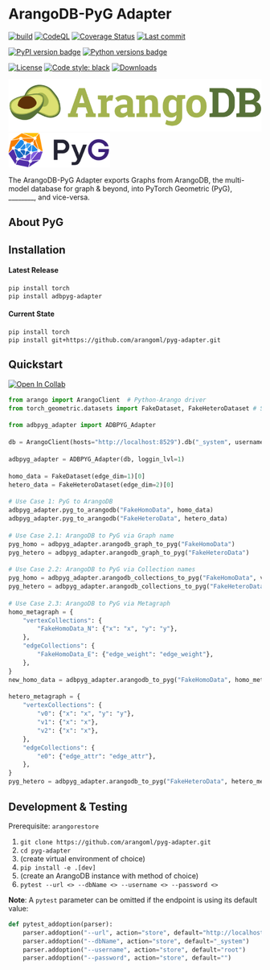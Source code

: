 # ArangoDB-PyG Adapter

[![build](https://github.com/arangoml/pyg-adapter/actions/workflows/build.yml/badge.svg?branch=master)](https://github.com/arangoml/pyg-adapter/actions/workflows/build.yml)
[![CodeQL](https://github.com/arangoml/pyg-adapter/actions/workflows/analyze.yml/badge.svg?branch=master)](https://github.com/arangoml/pyg-adapter/actions/workflows/analyze.yml)
[![Coverage Status](https://coveralls.io/repos/github/arangoml/pyg-adapter/badge.svg?branch=master)](https://coveralls.io/github/arangoml/pyg-adapter)
[![Last commit](https://img.shields.io/github/last-commit/arangoml/pyg-adapter)](https://github.com/arangoml/pyg-adapter/commits/master)

[![PyPI version badge](https://img.shields.io/pypi/v/adbpyg-adapter?color=3775A9&style=for-the-badge&logo=pypi&logoColor=FFD43B)](https://pypi.org/project/adbpyg-adapter/)
[![Python versions badge](https://img.shields.io/pypi/pyversions/adbpyg-adapter?color=3776AB&style=for-the-badge&logo=python&logoColor=FFD43B)](https://pypi.org/project/adbpyg-adapter/)

[![License](https://img.shields.io/github/license/arangoml/pyg-adapter?color=9E2165&style=for-the-badge)](https://github.com/arangoml/pyg-adapter/blob/master/LICENSE)
[![Code style: black](https://img.shields.io/static/v1?style=for-the-badge&label=code%20style&message=black&color=black)](https://github.com/psf/black)
[![Downloads](https://img.shields.io/badge/dynamic/json?style=for-the-badge&color=282661&label=Downloads&query=total_downloads&url=https://api.pepy.tech/api/projects/adbpyg-adapter)](https://pepy.tech/project/adbpyg-adapter)


<a href="https://www.arangodb.com/" rel="arangodb.com">![](./examples/assets/adb_logo.png)</a>
<a href="https://www.pyg.org/" rel="pyg.org"><img src="https://raw.githubusercontent.com/pyg-team/pyg_sphinx_theme/master/pyg_sphinx_theme/static/img/pyg_logo_text.svg?sanitize=true" width=40% /></a>

The ArangoDB-PyG Adapter exports Graphs from ArangoDB, the multi-model database for graph & beyond, into PyTorch Geometric (PyG), ________, and vice-versa.


## About PyG

## Installation

#### Latest Release
```
pip install torch
pip install adbpyg-adapter
```
#### Current State
```
pip install torch
pip install git+https://github.com/arangoml/pyg-adapter.git
```

##  Quickstart

[![Open In Collab](https://colab.research.google.com/assets/colab-badge.svg)](https://colab.research.google.com/github/arangoml/pyg-adapter/blob/master/examples/ArangoDB_PyG_Adapter.ipynb)

```py
from arango import ArangoClient  # Python-Arango driver
from torch_geometric.datasets import FakeDataset, FakeHeteroDataset # Sample graph form PyG

from adbpyg_adapter import ADBPYG_Adapter

db = ArangoClient(hosts="http://localhost:8529").db("_system", username="root", password="")

adbpyg_adapter = ADBPYG_Adapter(db, loggin_lvl=1)

homo_data = FakeDataset(edge_dim=1)[0]
hetero_data = FakeHeteroDataset(edge_dim=2)[0]

# Use Case 1: PyG to ArangoDB
adbpyg_adapter.pyg_to_arangodb("FakeHomoData", homo_data)
adbpyg_adapter.pyg_to_arangodb("FakeHeteroData", hetero_data)

# Use Case 2.1: ArangoDB to PyG via Graph name
pyg_homo = adbpyg_adapter.arangodb_graph_to_pyg("FakeHomoData")
pyg_hetero = adbpyg_adapter.arangodb_graph_to_pyg("FakeHeteroData")

# Use Case 2.2: ArangoDB to PyG via Collection names
pyg_homo = adbpyg_adapter.arangodb_collections_to_pyg("FakeHomoData", v_cols={'FakeHomoData_N'}, e_cols={'FakeHomoData_E'})
pyg_hetero = adbpyg_adapter.arangodb_collections_to_pyg("FakeHeteroData", v_cols={'v0', 'v1', 'v2'}, e_cols={'e0'})

# Use Case 2.3: ArangoDB to PyG via Metagraph
homo_metagraph = {
    "vertexCollections": {
        "FakeHomoData_N": {"x": "x", "y": "y"},
    },
    "edgeCollections": {
        "FakeHomoData_E": {"edge_weight": "edge_weight"},
    },
}
new_homo_data = adbpyg_adapter.arangodb_to_pyg("FakeHomoData", homo_metagraph)

hetero_metagraph = {
    "vertexCollections": {
        "v0": {"x": "x", "y": "y"},
        "v1": {"x": "x"},
        "v2": {"x": "x"},
    },
    "edgeCollections": {
        "e0": {"edge_attr": "edge_attr"},
    },
}
pyg_hetero = adbpyg_adapter.arangodb_to_pyg("FakeHeteroData", hetero_metagraph)
```

##  Development & Testing

Prerequisite: `arangorestore`

1. `git clone https://github.com/arangoml/pyg-adapter.git`
2. `cd pyg-adapter`
3. (create virtual environment of choice)
4. `pip install -e .[dev]`
5. (create an ArangoDB instance with method of choice)
6. `pytest --url <> --dbName <> --username <> --password <>`

**Note**: A `pytest` parameter can be omitted if the endpoint is using its default value:
```python
def pytest_addoption(parser):
    parser.addoption("--url", action="store", default="http://localhost:8529")
    parser.addoption("--dbName", action="store", default="_system")
    parser.addoption("--username", action="store", default="root")
    parser.addoption("--password", action="store", default="")
```
